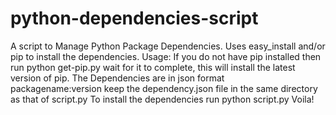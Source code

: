 # python-dependencies-script
A script to Manage Python Package Dependencies. Uses easy_install and/or pip to install the dependencies. 
Usage:
If you do not have pip installed then run 
python get-pip.py 
wait for it to complete, this will install the latest version of pip.
The Dependencies are in json format  
packagename:version 
keep the dependency.json file in the same directory as that of script.py
To install the dependencies run 
python script.py
Voila! 
